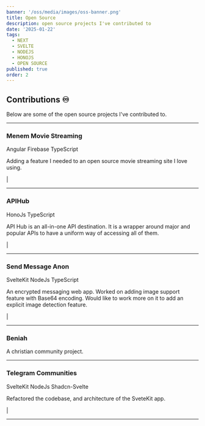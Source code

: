 ```yaml
---
banner: '/oss/media/images/oss-banner.png'
title: Open Source
description: open source projects I've contributed to
date: '2025-01-22'
tags:
  - NEXT
  - SVELTE
  - NODEJS
  - HONOJS
  - OPEN SOURCE
published: true
order: 2
---
```


<script>
  import Link from '../lib/components/Link.svelte'
</script>

## Contributions ♾️

Below are some of the open source projects I've contributed to.

<hr />

### **Menem Movie Streaming**

<span class="tag">Angular</span> <span class="tag">Firebase</span> <span class="tag">TypeScript</span>

Adding a feature I needed to an open source movie streaming site I love using.

<Link name="Live Site" href="https://menem.site" /> | <Link name="GitHub" href="https://github.com/abiyaddisM/Menem-Streaming" />

<hr />

### **APIHub**

<span class="tag">HonoJs</span> <span class="tag">TypeScript</span>

API Hub is an all-in-one API destination. It is a wrapper around major and popular APIs to have a uniform way of accessing all of them.

<Link name="Live Site" href="https://apihub-seven.vercel.app/" /> | <Link name="GitHub" href="https://github.com/dagmawibabi/APIHub" />

<hr />

### **Send Message Anon**

<span class="tag">SvelteKit</span> <span class="tag">NodeJs</span> <span class="tag">TypeScript</span>

An encrypted messaging web app. Worked on adding image support feature with Base64 encoding. Would like to work more on it to add an explicit image detection feature.

<Link name="Live Site" href="https://sma.robi.work/" /> | <Link name="GitHub" href="https://github.com/RobiMez/sma" />

<hr />

### **Beniah**

A christian community project.

<hr />

### **Telegram Communities**

<span class="tag">SvelteKit</span> <span class="tag">NodeJs</span> <span class="tag">Shadcn-Svelte</span>

Refactored the codebase, and architecture of the SveteKit app.

<Link name="Live Site" href="https://telegram.dagmawi.dev/" /> | <Link name="GitHub" href="https://github.com/dagmawibabi/TelegramCommunityGallery" />

<hr />
